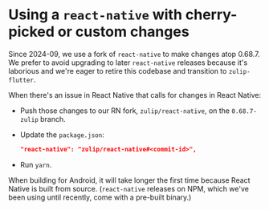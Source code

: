 # Using a `react-native` with cherry-picked or custom changes

Since 2024-09, we use a fork of `react-native` to make changes
atop 0.68.7. We prefer to avoid upgrading to later `react-native`
releases because it's laborious and we're eager to retire this
codebase and transition to `zulip-flutter`.

When there's an issue in React Native that calls for changes in
React Native:

- Push those changes to our RN fork, `zulip/react-native`,
  on the `0.68.7-zulip` branch.

- Update the `package.json`:

  ```json
  "react-native": "zulip/react-native#<commit-id>",
  ```

- Run `yarn`.

When building for Android, it will take longer the first time because
React Native is built from source. (`react-native` releases on NPM,
which we've been using until recently, come with a pre-built binary.)
